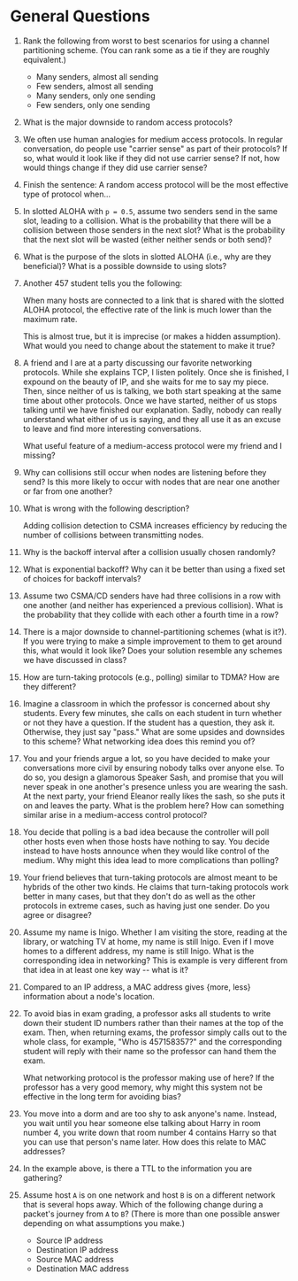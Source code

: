 # General Questions

<!--
1. Give an example of a human protocol for sharing a broadcast medium
   (e.g., the air when we speak).

2. Would your example be most similar to a channel partitioning, random access,
   or turn-taking protocol?
-->

1. Rank the following from worst to best scenarios for using a channel
   partitioning scheme.
   (You can rank some as a tie if they are roughly equivalent.)
   * Many senders, almost all sending
   * Few senders, almost all sending
   * Many senders, only one sending
   * Few senders, only one sending

2. What is the major downside to random access protocols?

3. We often use human analogies for medium access protocols.
   In regular conversation,
   do people use "carrier sense" as part of their protocols?
   If so, what would it look like if they did not use carrier sense?
   If not, how would things change if they did use carrier sense?

4. Finish the sentence:
   A random access protocol will be the most effective type of protocol when...

5. In slotted ALOHA with `p = 0.5`,
   assume two senders send in the same slot,
   leading to a collision.
   What is the probability that there will be a collision between those senders
   in the next slot?
   What is the probability that the next slot will be wasted
   (either neither sends or both send)?

6. What is the purpose of the slots in slotted ALOHA
   (i.e., why are they beneficial)?
   What is a possible downside to using slots?

7. Another 457 student tells you the following:

   When many hosts are connected to a link that is shared with the slotted
   ALOHA protocol,
   the effective rate of the link is much lower than the maximum rate.

   This is almost true,
   but it is imprecise (or makes a hidden assumption).
   What would you need to change about the statement to make it true?

8. A friend and I are at a party discussing our favorite networking protocols.
   While she explains TCP,
   I listen politely.
   Once she is finished,
   I expound on the beauty of IP,
   and she waits for me to say my piece.
   Then, since neither of us is talking,
   we both start speaking at the same time about other protocols.
   Once we have started,
   neither of us stops talking until we have finished our explanation.
   Sadly, nobody can really understand what either of us is saying,
   and they all use it as an excuse to leave and find more interesting
   conversations.

   What useful feature of a medium-access protocol were my friend and I
   missing?

9. Why can collisions still occur when nodes are listening before they send?
   Is this more likely to occur with nodes that are near one another or far
   from one another?

10. What is wrong with the following description?

    Adding collision detection to CSMA increases efficiency by reducing the
    number of collisions between transmitting nodes.

11. Why is the backoff interval after a collision usually chosen randomly?

12. What is exponential backoff?
    Why can it be better than using a fixed set of choices for backoff
    intervals?

13. Assume two CSMA/CD senders have had three collisions in a row with one
    another (and neither has experienced a previous collision).
    What is the probability that they collide with each other a fourth time in
    a row?

14. There is a major downside to channel-partitioning schemes
    (what is it?).
    If you were trying to make a simple improvement to them to get around this,
    what would it look like?
    Does your solution resemble any schemes we have discussed in class?

15. How are turn-taking protocols (e.g., polling) similar to TDMA?
    How are they different?

16. Imagine a classroom in which the professor is concerned about shy students.
    Every few minutes,
    she calls on each student in turn whether or not they have a question.
    If the student has a question,
    they ask it.
    Otherwise, they just say "pass."
    What are some upsides and downsides to this scheme?
    What networking idea does this remind you of? 

17. You and your friends argue a lot,
    so you have decided to make your conversations more civil by ensuring
    nobody talks over anyone else.
    To do so,
    you design a glamorous Speaker Sash,
    and promise that you will never speak in one another's presence unless
    you are wearing the sash.
    At the next party,
    your friend Eleanor really likes the sash,
    so she puts it on and leaves the party.
    What is the problem here?
    How can something similar arise in a medium-access control protocol?

18. You decide that polling is a bad idea because the controller will poll
    other hosts even when those hosts have nothing to say.
    You decide instead to have hosts announce when they would like control
    of the medium.
    Why might this idea lead to more complications than polling?

19. Your friend believes that turn-taking protocols are almost meant to be
    hybrids of the other two kinds.
    He claims that turn-taking protocols work better in many cases,
    but that they don't do as well as the other protocols in extreme cases,
    such as having just one sender.
    Do you agree or disagree?

20. Assume my name is Inigo.
    Whether I am visiting the store,
    reading at the library,
    or watching TV at home,
    my name is still Inigo.
    Even if I move homes to a different address,
    my name is still Inigo.
    What is the corresponding idea in networking?
    This is example is very different from that idea in at least one key way --
    what is it?

21. Compared to an IP address, a MAC address gives {more, less} information
    about a node's location.

22. To avoid bias in exam grading,
    a professor asks all students to write down their student ID numbers rather
    than their names at the top of the exam.
    Then, when returning exams, the professor simply calls out to the whole
    class, for example,
    "Who is 457158357?"
    and the corresponding student will reply with their name so the professor
    can hand them the exam.

    What networking protocol is the professor making use of here?
    If the professor has a very good memory,
    why might this system not be effective in the long term for avoiding bias?

23. You move into a dorm and are too shy to ask anyone's name.
    Instead, you wait until you hear someone else talking about
    Harry in room number 4,
    you write down that room number 4 contains Harry so that you can use
    that person's name later.
    How does this relate to MAC addresses?

24. In the example above,
    is there a TTL to the information you are gathering?

25. Assume host `A` is on one network and host `B` is on a different network
    that is several hops away.
    Which of the following change during a packet's journey from `A` to `B`?
    (There is more than one possible answer depending on what assumptions you
    make.)
    * Source IP address
    * Destination IP address
    * Source MAC address
    * Destination MAC address
